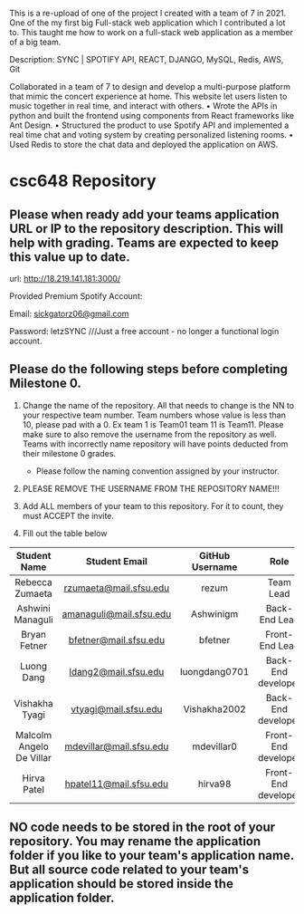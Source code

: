 



This is a re-upload of one of the project I created with a team of 7 in 2021.
One of the my first big Full-stack web application which I contributed a lot to.
This taught me how to work on a full-stack web application as a member of a big team.

Description:
SYNC | SPOTIFY API, REACT, DJANGO, MySQL, Redis, AWS, Git 

Collaborated in a team of 7 to design and develop a multi-purpose platform that mimic the concert experience at
home. This website let users listen to music together in real time, and interact with others.
• Wrote the APIs in python and built the frontend using components from React frameworks like Ant Design.
• Structured the product to use Spotify API and implemented a real time chat and voting system by creating
personalized listening rooms.
• Used Redis to store the chat data and deployed the application on AWS.











# csc648 Repository

## Please when ready add your teams application URL or IP to the repository description. This will help with grading. Teams are expected to keep this value up to date.

url: http://18.219.141.181:3000/

Provided Premium Spotify Account: 

Email: sickgatorz06@gmail.com

Password: letzSYNC ///Just a free account - no longer a functional login account.

## Please do the following steps before completing Milestone 0.
1. Change the name of the repository. All that needs to change is the NN to your respective team number. Team numbers whose value is less than 10, please pad with a 0. Ex team 1 is Team01 team 11 is Team11. Please make sure to also remove the username from the repository as well. Teams with incorrectly name repository will have points deducted from their milestone 0 grades.
      - Please follow the naming convention assigned by your instructor.

1. PLEASE REMOVE THE USERNAME FROM THE REPOSITORY NAME!!!

2. Add ALL members of your team to this repository. For it to count, they must ACCEPT the invite.

3. Fill out the table below


| Student Name | Student Email | GitHub Username | Role |
|    :---:     |     :---:     |     :---:       |   :---:   |
| Rebecca Zumaeta      |  rzumaeta@mail.sfsu.edu         |     rezum            | Team Lead|
| Ashwini Managuli      |  amanaguli@mail.sfsu.edu        |     Ashwinigm            | Back-End Lead|
| Bryan Fetner      |  bfetner@mail.sfsu.edu          |     bfetner            | Front-End Lead |
| Luong Dang    |  ldang2@mail.sfsu.edu           |     luongdang0701         | Back-End developer |
| Vishakha Tyagi      |  vtyagi@mail.sfsu.edu           |     Vishakha2002            | Back-End developer |
| Malcolm Angelo De Villar      |  mdevillar@mail.sfsu.edu        |     mdevillar0            | Front-End developer |
| Hirva Patel | hpatel11@mail.sfsu.edu | hirva98 | Front-End developer |

## NO code needs to be stored in the root of your repository. You may rename the application folder if you like to your team's application name. But all source code related to your team's application should be stored inside the application folder.
